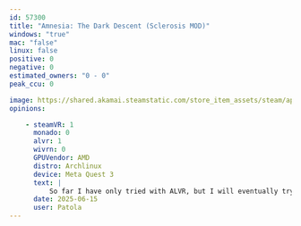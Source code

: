 ```yaml
---
id: 57300
title: "Amnesia: The Dark Descent (Sclerosis MOD)"
windows: "true"
mac: "false"
linux: false
positive: 0
negative: 0
estimated_owners: "0 - 0"
peak_ccu: 0

image: https://shared.akamai.steamstatic.com/store_item_assets/steam/apps/57300/header.jpg?t=1721725925
opinions:

    - steamVR: 1
      monado: 0
      alvr: 1
      wivrn: 0
      GPUVendor: AMD
      distro: Archlinux
      device: Meta Quest 3
      text: |
          So far I have only tried with ALVR, but I will eventually try via WiVRN. Amnesia is runnable in VR via the third-party engine Sclerosis, gameplay here: https://www.youtube.com/watch?v=qBM2Wx84Dks
      date: 2025-06-15
      user: Patola
---
```

